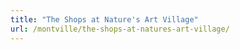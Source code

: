 ```yaml
---
title: "The Shops at Nature's Art Village"
url: /montville/the-shops-at-natures-art-village/
---
```

